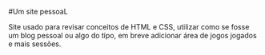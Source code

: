#Um site pessoaL

Site usado para revisar conceitos de HTML e CSS, utilizar como se fosse um blog pessoal ou algo do tipo, em breve adicionar área de jogos jogados e mais sessões.